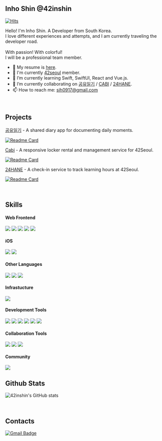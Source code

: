 ## Inho Shin @42inshin 

[![Hits](https://hits.seeyoufarm.com/api/count/incr/badge.svg?url=https%3A%2F%2Fgithub.com%2F42inshin&count_bg=%234C9CF7&title_bg=%237C7C7C&icon=&icon_color=%23E7E7E7&title=hits&edge_flat=false)](https://hits.seeyoufarm.com)

Hello! I'm Inho Shin. A Developer from South Korea.<br>
I love different experiences and attempts, and I am currently traveling the developer road.<br>
<br>
With passion! With colorful!<br>
I will be a professional team member.<br>

- 💼 My resume is [here](https://ninos.notion.site/ddd072fa3a5647a7ac54179af7153176).
- 📖 I'm currently [42seoul](https://42seoul.kr/seoul42/main/view) member.
- 🌱 I’m currently learning Swift, SwiftUI, React and Vue.js.
- 👯 I’m currently collaborating on [공유일기](https://exchange-diary.imweb.me/) / [CABI](https://github.com/innovationacademy-kr/Cabi) /  [24HANE](https://github.com/innovationacademy-kr/24hane-frontend).
- 📫 How to reach me: [sih0917@gmail.com](mailto:sih0917@gmail.com)

<!--
**42inshin/42inshin** is a ✨ _special_ ✨ repository because its `README.md` (this file) appears on your GitHub profile.

Here are some ideas to get you started:

- 🔭 I’m currently working on ...
- 🌱 I’m currently learning ...
- 👯 I’m looking to collaborate on ...
- 🤔 I’m looking for help with ...
- 💬 Ask me about ...
- 📫 How to reach me: ...
- 😄 Pronouns: ...
- ⚡ Fun fact: ...
<img src="https://img.shields.io/badge/Python-3776AB?style=for-the-badge&logo=Python&logoColor=white">
// Most Used Languages (TIL 때문에 html이 압도적으로 많게 나옴 ㅠㅠ)
[![Top Langs](https://github-readme-stats.vercel.app/api/top-langs/?username=42inshin)](https://github.com/anuraghazra/github-readme-stats)
-->

<br>

## Projects

[공유일기](https://exchange-diary.imweb.me/) - A shared diary app for documenting daily moments.

[![Readme Card](https://github-readme-stats.vercel.app/api/pin/?username=joHoEunSaE&repo=Exchange_Diary&title_color=fff&icon_color=40f4af&text_color=9f9f9f&bg_color=151515)](https://github.com/joHoEunSaE/Exchange_Diary/)

[Cabi](https://api-dev.cabi.42seoul.io/demo) - A responsive locker rental and management service for 42Seoul.

[![Readme Card](https://github-readme-stats.vercel.app/api/pin/?username=innovationacademy-kr&repo=cabi&title_color=fff&icon_color=40f4af&text_color=9f9f9f&bg_color=151515)](https://github.com/innovationacademy-kr/cabi)

[24HANE](https://github.com/innovationacademy-kr/24hane-frontend) - A check-in service to track learning hours at 42Seoul.

[![Readme Card](https://github-readme-stats.vercel.app/api/pin/?username=innovationacademy-kr&repo=24hane-frontend&title_color=fff&icon_color=40f4af&text_color=9f9f9f&bg_color=151515)](https://github.com/innovationacademy-kr/24hane-frontend)

<br>

## Skills

#### Web Frontend
<p align="left">
<img src="https://img.shields.io/badge/JavaScript-F7DF1E?style=for-the-badge&logo=JavaScript&logoColor=FFFFFF">
<img src="https://img.shields.io/badge/TypeScript-3178C6?style=for-the-badge&logo=TypeScript&logoColor=white">
<img src="https://img.shields.io/badge/vue-4FC08D?style=for-the-badge&logo=vuedotjs&logoColor=white">
<img src="https://img.shields.io/badge/react-61DAFB?style=for-the-badge&logo=React&logoColor=white">
<img src="https://img.shields.io/badge/Vite-646CFF?style=for-the-badge&logo=Vite&logoColor=white">
</p>

#### iOS
<p align="left">
<img src="https://img.shields.io/badge/swift-FA7343?style=for-the-badge&logo=swift&logoColor=white">
<img src="https://img.shields.io/badge/swiftui-007AFF?style=for-the-badge&logo=swift&logoColor=white">
</p>

#### Other Languages
<p align="left">
<img src="https://img.shields.io/badge/c-00599C?style=for-the-badge&logo=c&logoColor=white">
<img src="https://img.shields.io/badge/c++-00599C?style=for-the-badge&logo=cplusplus&logoColor=white">
<img src="https://img.shields.io/badge/Python-3776AB?style=for-the-badge&logo=Python&logoColor=white">
</p>

#### Infrastucture
<p align="left">
<img src="https://img.shields.io/badge/docker-2496ED?style=for-the-badge&logo=docker&logoColor=white">
</p>

#### Development Tools
<p align="left">
<img src="https://img.shields.io/badge/git-F05032?style=for-the-badge&logo=git&logoColor=white">
<img src="https://img.shields.io/badge/Github-181717?style=for-the-badge&logo=Github&logoColor=FFFFFF">
<img src="https://img.shields.io/badge/VSCode-007ACC?style=for-the-badge&logo=Visual Studio Code&logoColor=FFFFFF">
<img src="https://img.shields.io/badge/Swagger-85EA2D?style=for-the-badge&logo=Swagger&logoColor=FFFFFF">
<img src="https://img.shields.io/badge/DataGrip-000000?style=for-the-badge&logo=DataGrip&logoColor=FFFFFF">
<img src="https://img.shields.io/badge/Postman-FF6C37?style=for-the-badge&logo=Postman&logoColor=FFFFFF">
</p>

#### Collaboration Tools
<p align="left">
<img src="https://img.shields.io/badge/Slack-4A154B?style=for-the-badge&logo=Slack&logoColor=white">
<img src="https://img.shields.io/badge/Notion-000000?style=for-the-badge&logo=Notion&logoColor=white">
<img src="https://img.shields.io/badge/Figma-F24E1E?style=for-the-badge&logo=Figma&logoColor=white">
</p>

#### Community
<img src="https://img.shields.io/badge/42Seoul-000000?style=for-the-badge&logo=42&logoColor=white">

<br>

## Github Stats

![42inshin's GitHub stats](https://github-readme-stats.vercel.app/api?username=42inshin&show_icons=true&theme=transparent)

<br>

## Contacts

[![Gmail Badge](https://img.shields.io/badge/Gmail-d14836?style=flat-square&logo=Gmail&logoColor=white&link=mailto:sih0917@gmail.com)](mailto:sih0917@gmail.com)


